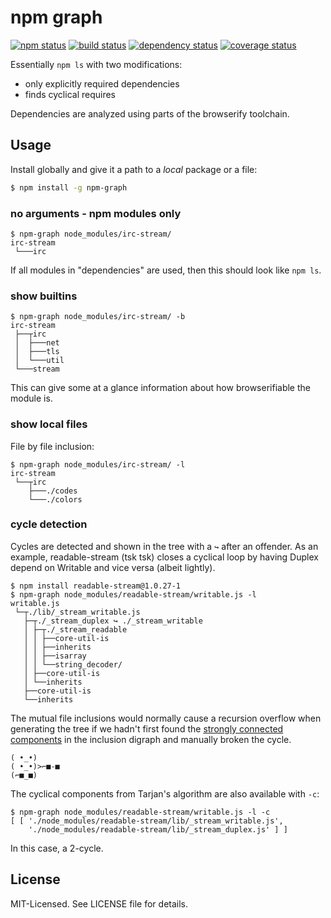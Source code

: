 # npm graph
[![npm status](http://img.shields.io/npm/v/npm-graph.svg)](https://www.npmjs.org/package/npm-graph)
[![build status](https://secure.travis-ci.org/clux/npm-graph.svg)](http://travis-ci.org/clux/npm-graph)
[![dependency status](https://david-dm.org/clux/npm-graph.svg)](https://david-dm.org/clux/npm-graph)
[![coverage status](http://img.shields.io/coveralls/clux/npm-graph.svg)](https://coveralls.io/r/clux/npm-graph)

Essentially `npm ls` with two modifications:

- only explicitly required dependencies
- finds cyclical requires

Dependencies are analyzed using parts of the browserify toolchain.

## Usage
Install globally and give it a path to a _local_ package or a file:

```bash
$ npm install -g npm-graph
```

### no arguments - npm modules only

```
$ npm-graph node_modules/irc-stream/
irc-stream
 └───irc
```

If all modules in "dependencies" are used, then this should look like `npm ls`.

### show builtins

```
$ npm-graph node_modules/irc-stream/ -b
irc-stream
 ├──┬irc
 │  ├───net
 │  ├───tls
 │  └───util
 └───stream
```

This can give some at a glance information about how browserifiable the module is.

### show local files
File by file inclusion:

```
$ npm-graph node_modules/irc-stream/ -l
irc-stream
 └──┬irc
    ├───./codes
    └───./colors
```

### cycle detection
Cycles are detected and shown in the tree with a `↪` after an offender. As an example, readable-stream (tsk tsk) closes a cyclical loop by having Duplex depend on Writable and vice versa (albeit lightly).

```
$ npm install readable-stream@1.0.27-1
$ npm-graph node_modules/readable-stream/writable.js -l
writable.js
 └─┬./lib/_stream_writable.js
   ├─┬./_stream_duplex ↪ ./_stream_writable
   │ ├─┬./_stream_readable
   │ │ ├──core-util-is
   │ │ ├──inherits
   │ │ ├──isarray
   │ │ └──string_decoder/
   │ ├──core-util-is
   │ └──inherits
   ├──core-util-is
   └──inherits
```

The mutual file inclusions would normally cause a recursion overflow when generating the tree if we hadn't first found the [strongly connected components](https://npmjs.org/package/strongly-connected-components) in the inclusion digraph and manually broken the cycle.

```
( •_•)
( •_•)>⌐■-■
(⌐■_■)
```

The cyclical components from Tarjan's algorithm are also available with `-c`:

```
$ npm-graph node_modules/readable-stream/writable.js -l -c
[ [ './node_modules/readable-stream/lib/_stream_writable.js',
    './node_modules/readable-stream/lib/_stream_duplex.js' ] ]
```

In this case, a 2-cycle.

## License
MIT-Licensed. See LICENSE file for details.
